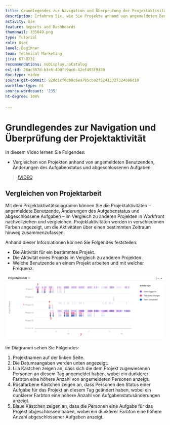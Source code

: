 ```yaml
---
title: Grundlegendes zur Navigation und Überprüfung der Projektaktivität
description: Erfahren Sie, wie Sie Projekte anhand von angemeldeten Benutzenden, Änderungen des Aufgabenstatus und abgeschlossenen Aufgaben in der [!UICONTROL erweiterten Analyse] vergleichen können.
activity: use
feature: Reports and Dashboards
thumbnail: 335049.png
type: Tutorial
role: User
level: Beginner
team: Technical Marketing
jira: KT-8731
recommendations: noDisplay,noCatalog
exl-id: 26ac507d-b3c6-400f-9ac6-42ef493f9380
doc-type: video
source-git-commit: 92dd1cf0db8c6ea785cba2f524133273240a6d10
workflow-type: ht
source-wordcount: '235'
ht-degree: 100%

---
```


# Grundlegendes zur Navigation und Überprüfung der Projektaktivität

In diesem Video lernen Sie Folgendes:

* Vergleichen von Projekten anhand von angemeldeten Benutzenden, Änderungen des Aufgabenstatus und abgeschlossenen Aufgaben

>[!VIDEO](https://video.tv.adobe.com/v/335049/?quality=12&learn=on)

## Vergleichen von Projektarbeit

Mit dem Projektaktivitätsdiagramm können Sie die Projektaktivitäten – angemeldete Benutzende, Änderungen des Aufgabenstatus und abgeschlossene Aufgaben – im Vergleich zu anderen Projekten in Workfront nachvollziehen und vergleichen. Projektaktivitäten werden in verschiedenen Farben angezeigt, um die Aktivitäten über einen bestimmten Zeitraum hinweg zusammenzufassen.

Anhand dieser Informationen können Sie Folgendes feststellen:

* Die Aktivität für ein bestimmtes Projekt.
* Die Aktivität eines Projekts im Vergleich zu anderen Projekten.
* Welche Benutzende an einem Projekt arbeiten und mit welcher Frequenz.

![Ein Bild, das die Projektaktivität mit Zahlen zu den Bereichen anzeigt, die in den folgenden Aufzählungspunkten beschrieben werden](assets/section-2-5.png)

Im Diagramm sehen Sie Folgendes:

1. Projektnamen auf der linken Seite.
1. Die Datumsangaben werden unten angezeigt.
1. Lila Kästchen zeigen an, dass sich die dem Projekt zugewiesenen Personen an diesem Tag angemeldet haben, wobei ein dunklerer Farbton eine höhere Anzahl von angemeldeten Personen anzeigt.
1. Rosafarbene Kästchen zeigen an, dass Personen den Status einer Aufgabe für das Projekt an diesem Tag geändert haben, wobei ein dunklerer Farbton eine höhere Anzahl von Aufgabenstatusänderungen anzeigt.
1. Blaue Kästchen zeigen an, dass die Personen eine Aufgabe für das Projekt abgeschlossen haben, wobei ein dunklerer Farbton eine höhere Anzahl abgeschlossener Aufgaben anzeigt.
